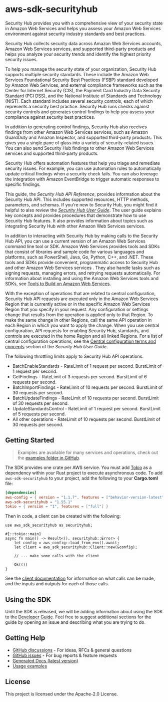 # aws-sdk-securityhub

Security Hub provides you with a comprehensive view of your security state in Amazon Web Services and helps you assess your Amazon Web Services environment against security industry standards and best practices.

Security Hub collects security data across Amazon Web Services accounts, Amazon Web Services services, and supported third-party products and helps you analyze your security trends and identify the highest priority security issues.

To help you manage the security state of your organization, Security Hub supports multiple security standards. These include the Amazon Web Services Foundational Security Best Practices (FSBP) standard developed by Amazon Web Services, and external compliance frameworks such as the Center for Internet Security (CIS), the Payment Card Industry Data Security Standard (PCI DSS), and the National Institute of Standards and Technology (NIST). Each standard includes several security controls, each of which represents a security best practice. Security Hub runs checks against security controls and generates control findings to help you assess your compliance against security best practices.

In addition to generating control findings, Security Hub also receives findings from other Amazon Web Services services, such as Amazon GuardDuty and Amazon Inspector, and supported third-party products. This gives you a single pane of glass into a variety of security-related issues. You can also send Security Hub findings to other Amazon Web Services services and supported third-party products.

Security Hub offers automation features that help you triage and remediate security issues. For example, you can use automation rules to automatically update critical findings when a security check fails. You can also leverage the integration with Amazon EventBridge to trigger automatic responses to specific findings.

This guide, the _Security Hub API Reference_, provides information about the Security Hub API. This includes supported resources, HTTP methods, parameters, and schemas. If you're new to Security Hub, you might find it helpful to also review the [_Security Hub User Guide_](https://docs.aws.amazon.com/securityhub/latest/userguide/what-is-securityhub.html). The user guide explains key concepts and provides procedures that demonstrate how to use Security Hub features. It also provides information about topics such as integrating Security Hub with other Amazon Web Services services.

In addition to interacting with Security Hub by making calls to the Security Hub API, you can use a current version of an Amazon Web Services command line tool or SDK. Amazon Web Services provides tools and SDKs that consist of libraries and sample code for various languages and platforms, such as PowerShell, Java, Go, Python, C++, and .NET. These tools and SDKs provide convenient, programmatic access to Security Hub and other Amazon Web Services services . They also handle tasks such as signing requests, managing errors, and retrying requests automatically. For information about installing and using the Amazon Web Services tools and SDKs, see [Tools to Build on Amazon Web Services](http://aws.amazon.com/developer/tools/).

With the exception of operations that are related to central configuration, Security Hub API requests are executed only in the Amazon Web Services Region that is currently active or in the specific Amazon Web Services Region that you specify in your request. Any configuration or settings change that results from the operation is applied only to that Region. To make the same change in other Regions, call the same API operation in each Region in which you want to apply the change. When you use central configuration, API requests for enabling Security Hub, standards, and controls are executed in the home Region and all linked Regions. For a list of central configuration operations, see the [Central configuration terms and concepts](https://docs.aws.amazon.com/securityhub/latest/userguide/central-configuration-intro.html#central-configuration-concepts) section of the _Security Hub User Guide_.

The following throttling limits apply to Security Hub API operations.
  - BatchEnableStandards - RateLimit of 1 request per second. BurstLimit of 1 request per second.
  - GetFindings - RateLimit of 3 requests per second. BurstLimit of 6 requests per second.
  - BatchImportFindings - RateLimit of 10 requests per second. BurstLimit of 30 requests per second.
  - BatchUpdateFindings - RateLimit of 10 requests per second. BurstLimit of 30 requests per second.
  - UpdateStandardsControl - RateLimit of 1 request per second. BurstLimit of 5 requests per second.
  - All other operations - RateLimit of 10 requests per second. BurstLimit of 30 requests per second.

## Getting Started

> Examples are available for many services and operations, check out the
> [examples folder in GitHub](https://github.com/awslabs/aws-sdk-rust/tree/main/examples).

The SDK provides one crate per AWS service. You must add [Tokio](https://crates.io/crates/tokio)
as a dependency within your Rust project to execute asynchronous code. To add `aws-sdk-securityhub` to
your project, add the following to your **Cargo.toml** file:

```toml
[dependencies]
aws-config = { version = "1.1.7", features = ["behavior-version-latest"] }
aws-sdk-securityhub = "1.55.1"
tokio = { version = "1", features = ["full"] }
```

Then in code, a client can be created with the following:

```rust,no_run
use aws_sdk_securityhub as securityhub;

#[::tokio::main]
async fn main() -> Result<(), securityhub::Error> {
    let config = aws_config::load_from_env().await;
    let client = aws_sdk_securityhub::Client::new(&config);

    // ... make some calls with the client

    Ok(())
}
```

See the [client documentation](https://docs.rs/aws-sdk-securityhub/latest/aws_sdk_securityhub/client/struct.Client.html)
for information on what calls can be made, and the inputs and outputs for each of those calls.

## Using the SDK

Until the SDK is released, we will be adding information about using the SDK to the
[Developer Guide](https://docs.aws.amazon.com/sdk-for-rust/latest/dg/welcome.html). Feel free to suggest
additional sections for the guide by opening an issue and describing what you are trying to do.

## Getting Help

* [GitHub discussions](https://github.com/awslabs/aws-sdk-rust/discussions) - For ideas, RFCs & general questions
* [GitHub issues](https://github.com/awslabs/aws-sdk-rust/issues/new/choose) - For bug reports & feature requests
* [Generated Docs (latest version)](https://awslabs.github.io/aws-sdk-rust/)
* [Usage examples](https://github.com/awslabs/aws-sdk-rust/tree/main/examples)

## License

This project is licensed under the Apache-2.0 License.

